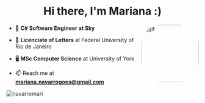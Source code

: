 <h1 align="center">Hi there, I'm Mariana :)</h1>


<img align="right" alt="gif" height="150" style="border-radius:50px;" src="https://honeysanime.com/wp-content/uploads/2021/04/Sumikko-Gurashi-the-movie-2-Shirokuma.png">

- 🔭 **C# Software Engineer at Sky** 

- 📖 **Licenciate of Letters** at Federal University of Rio de Janeiro

- 🖥️ **MSc Computer Science** at University of York

- 📫 Reach me at **mariana.navarrogoes@gmail.com**


<p><img align="left" src="https://github-readme-stats.vercel.app/api/top-langs?username=navarromari&show_icons=true&locale=en&layout=compact&theme=transparent&hide_border=true&hide=shaderlab,hlsl&title_color=c0c0c0" alt="navarromari" /></p>


